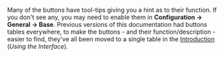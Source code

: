 Many of the buttons have tool-tips giving you a hint as to their 
function. If you don't see any, you may need to enable them in 
**Configuration -> General -> Base**. 
Previous versions of this documentation had buttons tables 
everywhere, to make the buttons - and their function/description - 
easier to find, they've all been moved to a single table in the 
[Introduction](introduction) (*Using the Interface*).
